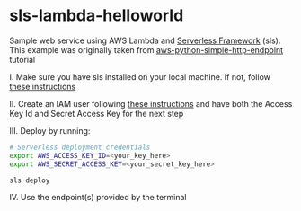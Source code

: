 # sls-lambda-helloworld

Sample web service using AWS Lambda and [Serverless Framework](https://www.serverless.com/) (sls). This example was originally taken from [aws-python-simple-http-endpoint](https://github.com/serverless/examples/tree/v3/aws-python-simple-http-endpoint) tutorial

I. Make sure you have sls installed on your local machine. If not, follow [these instructions](/doc/serverless_installation.md)

II. Create an IAM user following [these instructions](/doc/lambda_user.md) and have both the Access Key Id and Secret Access Key for the next step

III. Deploy by running:
```bash
# Serverless deployment credentials
export AWS_ACCESS_KEY_ID=<your_key_here>
export AWS_SECRET_ACCESS_KEY=<your_secret_key_here>

sls deploy
```

IV. Use the endpoint(s) provided by the terminal
